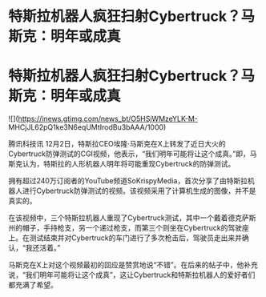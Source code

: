 # 特斯拉机器人疯狂扫射Cybertruck？马斯克：明年或成真

# 特斯拉机器人疯狂扫射Cybertruck？马斯克：明年或成真

![](https://inews.gtimg.com/news_bt/O5HSjWMzeYLK-M-
MHCjJL62pQ1ke3N6eqUMtIrodBu3bAAA/1000)

腾讯科技讯
12月2日，特斯拉CEO埃隆·马斯克在X上转发了近日大火的Cybertruck防弹测试的CGI视频，他表示，“我们明年可能将让这个成真。”即，马斯克认为，特斯拉的人形机器人明年将可能重现Cybertruck的防弹测试。

拥有超过240万订阅者的YouTube频道SoKrispyMedia，首次分享了由特斯拉机器人进行Cybertruck防弹测试的视频。该视频采用了计算机生成的图像，并不是真实的。

在该视频中，三个特斯拉机器人重现了Cybertruck测试，其中一个戴着德克萨斯州的帽子，手持枪支，另一个递过枪支，而第三个则坐在Cybertruck的驾驶座上。在测试结束并对Cybertruck的车门进行了多次枪击后，驾驶员走出来并确认，“我还活着。”

马斯克在X上对这个视频最初的回应是赞赏地说“不错”。在后来的帖子中，他补充说，“我们明年可能将让这个成真”，这让Cybertruck和特斯拉机器人的爱好者们都充满了希望。

